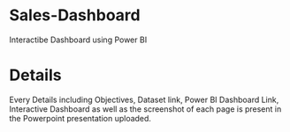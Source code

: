# Sales-Dashboard
Interactibe Dashboard using Power BI

# Details
Every Details including Objectives, Dataset link, Power BI Dashboard Link, Interactive Dashboard as well as the screenshot of each page is present in the Powerpoint presentation uploaded.
